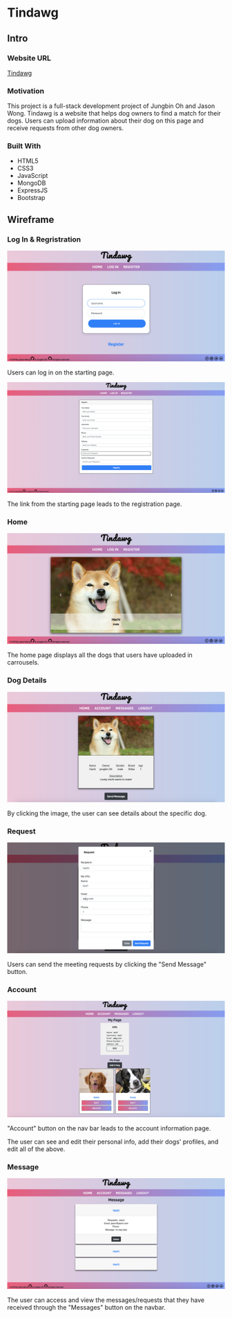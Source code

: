 # Tindawg




## Intro

### Website URL

[Tindawg](https://tindawg.herokuapp.com/) 


### Motivation

This project is a full-stack development project of Jungbin Oh and Jason Wong. Tindawg is a website that helps dog owners to find a match for their dogs. Users can upload information about their dog on this page and receive requests from other dog owners. 


### Built With

- HTML5
- CSS3
- JavaScript
- MongoDB
- ExpressJS
- Bootstrap


## Wireframe

### Log In & Regristration

![main screenshot](screenshot/main.png)

Users can log in on the starting page.

![register screenshot](screenshot/register.png)

The link from the starting page leads to the registration page.


### Home

![home screenshot](screenshot/home.png)

The home page displays all the dogs that users have uploaded in carrousels.


### Dog Details

![home screenshot](screenshot/dogShow.png)

By clicking the image, the user can see details about the specific dog.

### Request

![home screenshot](screenshot/message.png)

Users can send the meeting requests by clicking the "Send Message" button.

### Account

![home screenshot](screenshot/account.png)

"Account" button on the nav bar leads to the account information page. 

The user can see and edit their personal info, add their dogs' profiles, and edit all of the above.

### Message

![home screenshot](screenshot/messageList.png)


The user can access and view the messages/requests that they have received through the "Messages" button on the navbar.









